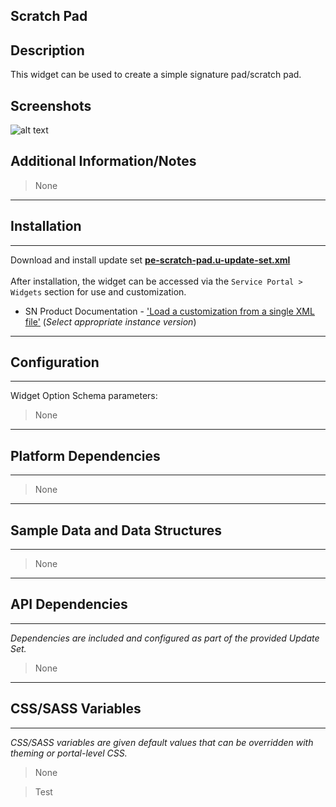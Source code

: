 ## Scratch Pad

## Description

This widget can be used to create a simple signature pad/scratch pad.

## Screenshots
![alt text](../images/scratch_pad.png "Scratch Pad")

## Additional Information/Notes
> None
---
## Installation
---
Download and install update set **[pe-scratch-pad.u-update-set.xml](pe-scratch-pad.u-update-set.xml)** <br/><br/>
After installation, the widget can be accessed via the `Service Portal > Widgets` section for use and customization.<br/>
* SN Product Documentation - ['Load a customization from a single XML file'](https://docs.servicenow.com/search?q=Load+a+customization+from+a+single+XML+file)   (<i>Select appropriate instance version</i>)
---
## Configuration
---
Widget Option Schema parameters:
> None
---
## Platform Dependencies
---
> None
---
## Sample Data and Data Structures
---
> None
---
## API Dependencies
---
<i>Dependencies are included and configured as part of the provided Update Set.</i>
> None
---
## CSS/SASS Variables
---
_CSS/SASS variables are given default values that can be overridden with theming or portal-level CSS._
> None

> Test